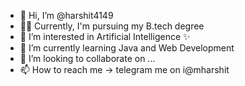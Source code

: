 - 👋 Hi, I’m @harshit4149
- 👩‍🎓 Currently, I'm pursuing my B.tech degree 
- 👀 I’m interested in Artificial Intelligence ✨
- 🌱 I’m currently learning Java and Web Development
- 💞️ I’m looking to collaborate on ...
- 📫 How to reach me -> telegram me on i@mharshit

<!---
harshit4149/harshit4149 is a ✨ special ✨ repository because its `README.md` (this file) appears on your GitHub profile.
You can click the Preview link to take a look at your changes.
--->
